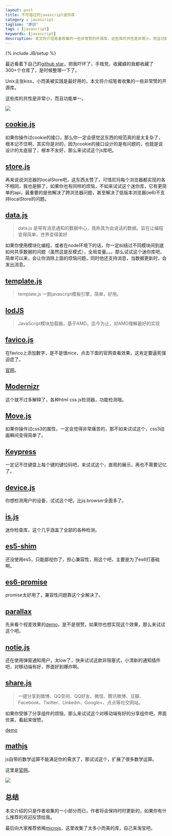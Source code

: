```yaml
---
layout: post
title: 不可错过的javascript迷你库
category : javascript
tagline: "原创"
tags : [javascript]
keywords: [javascript]
description: 本文将介绍笔者收集的一些非常赞的开源库，这些库的共性是非常小，而且功能单一。
---
```

{% include JB/setup %}

最近看着下自己的[github star](https://github.com/yanhaijing)，把我吓坏了，手贱党，收藏癖的我都收藏了300+个仓库了，是时候整理一下了。

Unix主张kiss，小而美被实践是最好用的，本文将介绍笔者收集的一些非常赞的开源库。

这些库的共性是非常小，而且功能单一。

![]({{BLOG_IMG}}231.gif)

## [cookie.js][cookie.js]
如果你操作过cookie的接口，那么你一定会感觉这东西的规范真的是太复杂了，根本记不住啊，其实你是对的，因为cookie的接口设计的是有问题的，也就是说设计的太底层了，根本不友好，那么来试试这个js库吧。

## [store.js][store.js]
再来说说浏览器的localStore吧，这东西太赞了，可惜尼玛每个浏览器都实现的各不相同，我也是醉了，如果你也有同样的烦恼，不如来试试这个迷你库，它有更简单的api，最重要的是他解决了跨浏览器问题，甚至解决了低版本浏览器(ie6)不支持localStore的问题。

## [data.js][data.js]
> data.js 是带有消息通知的数据中心，我称其为会说话的数据。旨在让编程变得简单，世界变得美好

如果你使用模块化编程，或者在node环境下的话，你一定纠结过不同模块间到底如何共享数据的问题（虽然这是反模式），全局变量。。。那么试试这个迷你库吧，简单可以来，会让你消除上面的烦恼问题，同时他还支持消息，当数据更新时，会发出消息。

## [template.js][template.js]
> template.js 一款javascript模板引擎，简单，好用。

## [lodJS][lodJS]
> JavaScript模块加载器，基于AMD。迄今为止，对AMD理解最好的实现

## [favico.js][favico.js]
在favico上添加数字，是不是很nice，点击下面的官网查看效果，这肯定要逼死强迫症了。

[官网](http://lab.ejci.net/favico.js/)。

## [Modernizr][Modernizr]
这个就不过多解释了，各种html css js检测器，功能检测哦。

## [Move.js][Move.js]
如果你操作过css3的属性，一定会觉得非常痛苦的，那不如来试试这个，css3动画瞬间变得简单了。

## [Keypress][Keypress]
一定记不住键盘上每个键的键位码吧，来试试这个，直观的展示，再也不需要记忆了。

## [device.js][device.js]
你想检测用户的设备，试试这个吧，比jq.browser全面多了。

## [is.js][is.js]
迷你检查库，这个几乎涵盖了全部的各种检测。

## [es5-shim][es5-shim]
还没使用es5，只能鄙视你了，担心兼容性，用这个吧，主要是为了es6打基础啊。

## [es6-promise][es6-promise]
promise太好用了，兼容性问题靠这个全解决了。

## [parallax][parallax]
先来看个视差效果的[demo](http://zhidao.baidu.com/s/10year/index.html)，是不是很赞，如果你也想实现这个效果，那么来试试这个吧。

## [notie.js][notie.js]
还在使用弹窗通知用户，太low了，快来试试这款非阻塞式，小清新的通知插件吧，对移动端有好，界面好到爆炸啊。

## [share.js][share.js]
> 一键分享到微博、QQ空间、QQ好友、微信、腾讯微博、豆瓣、Facebook、Twitter、Linkedin、Google+、点点等社交网站。

如果你受够了分享组件的烦恼，那么来试试这个对移动端有好的分享组件吧，界面优美，看起来很赞。

[demo](http://overtrue.me/share.js/)

## [mathjs][mathjs]
js自带的数学运算不能满足你的需求了，那试试这个，扩展了很多数学运算。

这里是[官网](http://mathjs.org/)。

![](https://raw.github.com/josdejong/mathjs/master/img/mathjs.png)

## 总结
本文介绍的只是作者收集的一小部分而已，作者将会保持时时更新的，如果你有什么推荐的欢迎反馈给我。

最后向大家推荐依稀[microjs](http://microjs.com/)，这里收集了太多小而美的库，自己来淘宝吧。

[cookie.js]: https://github.com/js-coder/cookie.js
[store.js]: https://github.com/marcuswestin/store.js
[data.js]: https://github.com/yanhaijing/data.js
[template.js]: https://github.com/yanhaijing/template.js
[lodJS]: https://github.com/yanhaijing/lodjs
[favico.js]: http://lab.ejci.net/favico.js/
[Modernizr]: http://modernizr.com/
[Move.js]: http://visionmedia.github.io/move.js/
[Keypress]: http://dmauro.github.io/Keypress/
[device.js]: http://matthewhudson.me/projects/device.js/
[is.js]: http://arasatasaygin.github.io/is.js/
[es5-shim]: https://github.com/es-shims/es5-shim
[parallax]: https://github.com/wagerfield/parallax
[notie.js]: https://github.com/jaredreich/notie.js
[share.js]: https://github.com/overtrue/share.js
[mathjs]: https://github.com/josdejong/mathjs
[es6-promise]: https://github.com/jakearchibald/es6-promise

